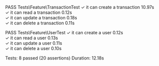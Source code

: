  PASS  Tests\Feature\TransactionTest
  ✓ it can create a transaction                                                                                            10.97s  
  ✓ it can read a transaction                                                                                               0.12s  
  ✓ it can update a transaction                                                                                             0.18s  
  ✓ it can delete a transaction                                                                                             0.11s  

   PASS  Tests\Feature\UserTest
  ✓ it can create a user                                                                                                    0.12s  
  ✓ it can read a user                                                                                                      0.13s  
  ✓ it can update a user                                                                                                    0.11s  
  ✓ it can delete a user                                                                                                    0.10s  

  Tests:    8 passed (20 assertions)
  Duration: 12.18s